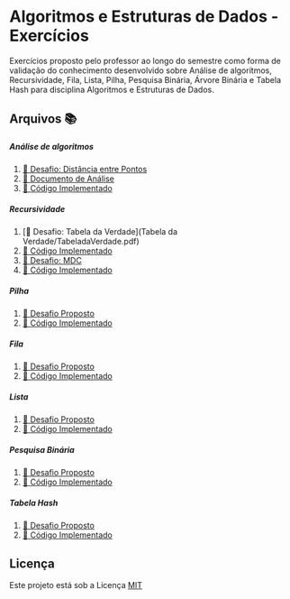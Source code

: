 # Algoritmos e Estruturas de Dados - Exercícios
Exercícios proposto pelo professor ao longo do semestre como forma de validação do conhecimento desenvolvido sobre Análise de algoritmos, Recursividade, Fila, Lista, Pilha, Pesquisa Binária, Árvore Binária e Tabela Hash para disciplina Algoritmos e Estruturas de Dados.

## Arquivos :books:

##### Análise de algoritmos
1. [:orange_book: Desafio: Distância entre Pontos](Analise-de-Algoritmo/Distancia-entre-Pontos.pdf)
1. [:blue_book: Documento de Análise](Analise-de-Algoritmo/Relatorio.pdf)
1. [:green_book: Código Implementado](Analise-de-Algoritmo/Program.cs)

##### Recursividade
1. [:orange_book: Desafio: Tabela da Verdade](Tabela da Verdade/TabeladaVerdade.pdf)
1. [:blue_book: Código Implementado](Program.cs)
1. [:orange_book: Desafio: MDC](MDC/MDC.pdf)
1. [:blue_book: Código Implementado](Program.cs)

##### Pilha
1. [:orange_book: Desafio Proposto](desafio.pdf)
1. [:blue_book: Código Implementado](codigo.cs)

##### Fila
1. [:orange_book: Desafio Proposto](desafio.pdf)
1. [:blue_book: Código Implementado](codigo.cs)

##### Lista
1. [:orange_book: Desafio Proposto](desafio.pdf)
1. [:blue_book: Código Implementado](codigo.cs)

##### Pesquisa Binária
1. [:orange_book: Desafio Proposto](desafio.pdf)
1. [:blue_book: Código Implementado](codigo.cs)

##### Tabela Hash
1. [:orange_book: Desafio Proposto](desafio.pdf)
1. [:blue_book: Código Implementado](codigo.cs)


## Licença
Este projeto está sob a Licença [MIT](LICENSE.md)
